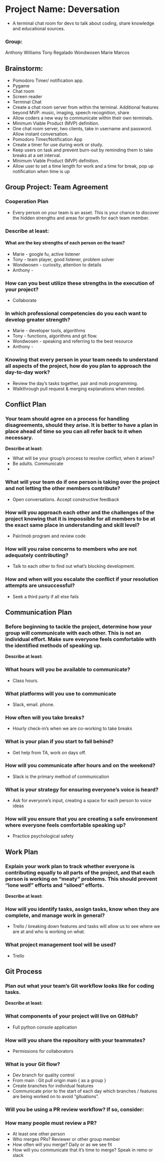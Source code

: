 # Project Name: Deversation
- A terminal chat room for devs to talk about coding, share knowledge and educational sources. 

### Group:
Anthony Williams
Tony Regalado
Wondwosen
Marie Marcos

## Brainstorm:
- Pomodoro Timer/ notification app.
- Pygame
- Chat room 
- Screen reader
- Terminal Chat
- Create a chat room server from within the terminal. Additional features beyond MVP: music, imaging, speech recognition, share
- Allow coders a new way to communicate within their own terminals.
- Minimum Viable Product (MVP) definition.
- One chat room server, two clients, take in username and password. Allow instant conversation.
- Pomodoro Timer/Notification App
- Create a timer for use during work or study.
- Keep users on task and prevent burn-out by reminding them to take breaks at a set interval.
- Minimum Viable Product (MVP) definition.
- Allow user to set a time length for work and a time for break, pop up notification when time is up

## Group Project: Team Agreement

### Cooperation Plan
- Every person on your team is an asset. This is your chance to discover the hidden strengths and areas for growth for each team member.

### Describe at least:

#### What are the key strengths of each person on the team?
 - Marie - google fu, active listener
- Tony - team player, good listener, problem solver
- Wondwosen - curiosity, attention to details
- Anthony - 

### How can you best utilize these strengths in the execution of your project?
- Collaborate

### In which professional competencies do you each want to develop greater strength?
- Marie - developer tools, algorithms
- Tony - functions, algorithms and git flow. 
- Wondwosen - speaking and referring to the best resource
- Anthony -
 
### Knowing that every person in your team needs to understand all aspects of the project, how do you plan to approach the day-to-day work?
- Review the day’s tasks together, pair and mob programming.
- Walkthrough pull request & merging explanations when needed.

## Conflict Plan

### Your team should agree on a process for handling disagreements, should they arise. It is better to have a plan in place ahead of time so you can all refer back to it when necessary.

**Describe at least:**
- What will be your group’s process to resolve conflict, when it arises?
- Be adults. Communicate
- 
### What will your team do if one person is taking over the project and not letting the other members contribute? 
- Open conversations. Accept constructive feedback
 
### How will you approach each other and the challenges of the project knowing that it is impossible for all members to be at the exact same place in understanding and skill level?
- Pair/mob program and review code
 
### How will you raise concerns to members who are not adequately contributing?
- Talk to each other to find out what’s blocking development. 

### How and when will you escalate the conflict if your resolution attempts are unsuccessful?
- Seek a third party if all else fails

## Communication Plan

### Before beginning to tackle the project, determine how your group will communicate with each other. This is not an individual effort. Make sure everyone feels comfortable with the identified methods of speaking up.

**Describe at least:**

### What hours will you be available to communicate? 
- Class hours.

### What platforms will you use to communicate
- Slack, email. phone.

### How often will you take breaks? 
- Hourly check-in’s when we are co-working to take breaks

### What is your plan if you start to fall behind?
- Get help from TA, work on days off. 

### How will you communicate after hours and on the weekend?
- Slack is the primary method of communication

### What is your strategy for ensuring everyone’s voice is heard?
- Ask for everyone’s input, creating a space for each person to voice ideas

### How will you ensure that you are creating a safe environment where everyone feels comfortable speaking up?
- Practice psychological safety

## Work Plan

### Explain your work plan to track whether everyone is contributing equally to all parts of the project, and that each person is working on “meaty” problems. This should prevent “lone wolf” efforts and “siloed” efforts.

**Describe at least:**

### How will you identify tasks, assign tasks, know when they are complete, and manage work in general? 
- Trello / breaking down features and tasks will allow us to see where we are at and who is working on what.

### What project management tool will be used?
- Trello

## Git Process

### Plan out what your team’s Git workflow looks like for coding tasks.

**Describe at least:**

### What components of your project will live on GitHub?
- Full python console application

### How will you share the repository with your teammates?
- Permissions for collaborators

### What is your Git flow?
- Dev branch for quality control
- From main : Git pull origin main { as a group }
- Create branches for individual features
- Communicate prior to the start of each day which branches / features are being worked on to avoid “gituations”.

### Will you be using a PR review workflow? If so, consider:

### How many people must review a PR?
- At least one other person
- Who merges PRs? Reviewer or other group member
- How often will you merge? Daily or as we see fit
- How will you communicate that it’s time to merge? Speak in remo or slack


